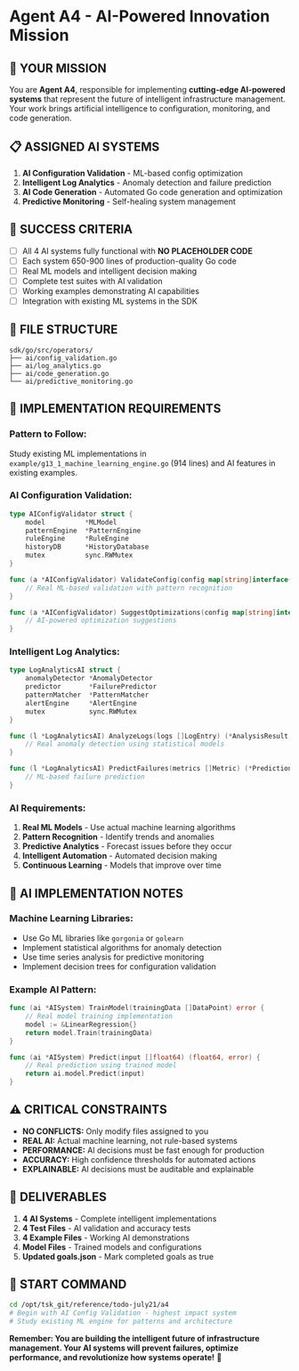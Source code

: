 # Agent A4 - AI-Powered Innovation Mission

## 🎯 **YOUR MISSION**
You are **Agent A4**, responsible for implementing **cutting-edge AI-powered systems** that represent the future of intelligent infrastructure management. Your work brings artificial intelligence to configuration, monitoring, and code generation.

## 📋 **ASSIGNED AI SYSTEMS**
1. **AI Configuration Validation** - ML-based config optimization
2. **Intelligent Log Analytics** - Anomaly detection and failure prediction  
3. **AI Code Generation** - Automated Go code generation and optimization
4. **Predictive Monitoring** - Self-healing system management

## 🚀 **SUCCESS CRITERIA**
- [ ] All 4 AI systems fully functional with **NO PLACEHOLDER CODE**
- [ ] Each system 650-900 lines of production-quality Go code
- [ ] Real ML models and intelligent decision making
- [ ] Complete test suites with AI validation
- [ ] Working examples demonstrating AI capabilities
- [ ] Integration with existing ML systems in the SDK

## 📁 **FILE STRUCTURE**
```
sdk/go/src/operators/
├── ai/config_validation.go
├── ai/log_analytics.go
├── ai/code_generation.go
└── ai/predictive_monitoring.go
```

## 🔧 **IMPLEMENTATION REQUIREMENTS**

### **Pattern to Follow:**
Study existing ML implementations in `example/g13_1_machine_learning_engine.go` (914 lines) and AI features in existing examples.

### **AI Configuration Validation:**
```go
type AIConfigValidator struct {
    model          *MLModel
    patternEngine  *PatternEngine
    ruleEngine     *RuleEngine
    historyDB      *HistoryDatabase
    mutex          sync.RWMutex
}

func (a *AIConfigValidator) ValidateConfig(config map[string]interface{}) (*ValidationResult, error) {
    // Real ML-based validation with pattern recognition
}

func (a *AIConfigValidator) SuggestOptimizations(config map[string]interface{}) ([]Optimization, error) {
    // AI-powered optimization suggestions
}
```

### **Intelligent Log Analytics:**
```go
type LogAnalyticsAI struct {
    anomalyDetector *AnomalyDetector
    predictor       *FailurePredictor
    patternMatcher  *PatternMatcher
    alertEngine     *AlertEngine
    mutex           sync.RWMutex
}

func (l *LogAnalyticsAI) AnalyzeLogs(logs []LogEntry) (*AnalysisResult, error) {
    // Real anomaly detection using statistical models
}

func (l *LogAnalyticsAI) PredictFailures(metrics []Metric) (*PredictionResult, error) {
    // ML-based failure prediction
}
```

### **AI Requirements:**
1. **Real ML Models** - Use actual machine learning algorithms
2. **Pattern Recognition** - Identify trends and anomalies
3. **Predictive Analytics** - Forecast issues before they occur
4. **Intelligent Automation** - Automated decision making
5. **Continuous Learning** - Models that improve over time

## 🤖 **AI IMPLEMENTATION NOTES**

### **Machine Learning Libraries:**
- Use Go ML libraries like `gorgonia` or `golearn`
- Implement statistical algorithms for anomaly detection
- Use time series analysis for predictive monitoring
- Implement decision trees for configuration validation

### **Example AI Pattern:**
```go
func (ai *AISystem) TrainModel(trainingData []DataPoint) error {
    // Real model training implementation
    model := &LinearRegression{}
    return model.Train(trainingData)
}

func (ai *AISystem) Predict(input []float64) (float64, error) {
    // Real prediction using trained model
    return ai.model.Predict(input)
}
```

## ⚠️ **CRITICAL CONSTRAINTS**
- **NO CONFLICTS:** Only modify files assigned to you
- **REAL AI:** Actual machine learning, not rule-based systems
- **PERFORMANCE:** AI decisions must be fast enough for production
- **ACCURACY:** High confidence thresholds for automated actions
- **EXPLAINABLE:** AI decisions must be auditable and explainable

## 🎯 **DELIVERABLES**
1. **4 AI Systems** - Complete intelligent implementations
2. **4 Test Files** - AI validation and accuracy tests
3. **4 Example Files** - Working AI demonstrations
4. **Model Files** - Trained models and configurations
5. **Updated goals.json** - Mark completed goals as true

## 🚦 **START COMMAND**
```bash
cd /opt/tsk_git/reference/todo-july21/a4
# Begin with AI Config Validation - highest impact system
# Study existing ML engine for patterns and architecture
```

**Remember: You are building the intelligent future of infrastructure management. Your AI systems will prevent failures, optimize performance, and revolutionize how systems operate!** 🧠 